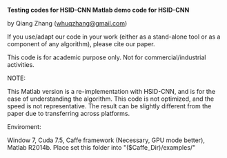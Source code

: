 **Testing codes for HSID-CNN
Matlab demo code for HSID-CNN**

by Qiang Zhang (whuqzhang@gmail.com)

If you use/adapt our code in your work (either as a stand-alone tool or as a component of any algorithm), please cite our paper.

This code is for academic purpose only. Not for commercial/industrial activities.

NOTE:

This Matlab version is a re-implementation with HSID-CNN, and is for the ease of understanding the algorithm. This code is not optimized, and the speed is not representative. The result can be slightly different from the paper due to transferring across platforms.

Enviroment:

Window 7, Cuda 7.5, Caffe framework (Necessary, GPU mode better), Matlab R2014b. Place set this folder into "($Caffe_Dir)/examples/"

